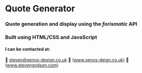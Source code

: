 # Quote Generator

### Quote generation and display using the _forismatic_ API

### Built using HTML/CSS and JavaScript

#### I can be contacted at:
:e-mail: steven@xenos-design.co.uk
:office: (www.xenos-deign.co.uk)
:house_with_garden: (www.stevengodson.com)
